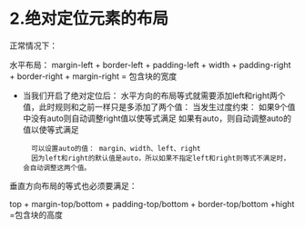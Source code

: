 # 2.绝对定位元素的布局

正常情况下：

水平布局： margin-left + border-left + padding-left + width + padding-right + border-right + margin-right = 包含块的宽度



- 当我们开启了绝对定位后：
	水平方向的布局等式就需要添加left和right两个值，此时规则和之前一样只是多添加了两个值：
		当发生过度约束：
			如果9个值中没有auto则自动调整right值以使等式满足
			如果有auto，则自动调整auto的值以使等式满足
		
		可以设置auto的值： margin、width、left、right
		因为left和right的默认值是auto，所以如果不指定left和right则等式不满足时，会自动调整这两个值。





垂直方向布局的等式也必须要满足：

top + margin-top/bottom + padding-top/bottom + border-top/bottom +hight =包含块的高度

